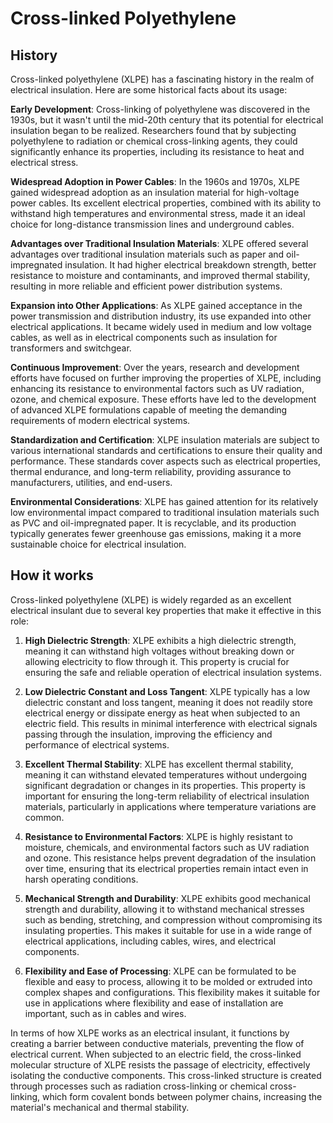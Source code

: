 

# Cross-linked Polyethylene

## History

Cross-linked polyethylene (XLPE) has a fascinating history in the realm of electrical insulation. Here are some historical facts about its usage:

**Early Development**: Cross-linking of polyethylene was discovered in the 1930s, but it wasn't until the mid-20th century that its potential for electrical insulation began to be realized. Researchers found that by subjecting polyethylene to radiation or chemical cross-linking agents, they could significantly enhance its properties, including its resistance to heat and electrical stress.

**Widespread Adoption in Power Cables**: In the 1960s and 1970s, XLPE gained widespread adoption as an insulation material for high-voltage power cables. Its excellent electrical properties, combined with its ability to withstand high temperatures and environmental stress, made it an ideal choice for long-distance transmission lines and underground cables.

**Advantages over Traditional Insulation Materials**: XLPE offered several advantages over traditional insulation materials such as paper and oil-impregnated insulation. It had higher electrical breakdown strength, better resistance to moisture and contaminants, and improved thermal stability, resulting in more reliable and efficient power distribution systems.

**Expansion into Other Applications**: As XLPE gained acceptance in the power transmission and distribution industry, its use expanded into other electrical applications. It became widely used in medium and low voltage cables, as well as in electrical components such as insulation for transformers and switchgear.

**Continuous Improvement**: Over the years, research and development efforts have focused on further improving the properties of XLPE, including enhancing its resistance to environmental factors such as UV radiation, ozone, and chemical exposure. These efforts have led to the development of advanced XLPE formulations capable of meeting the demanding requirements of modern electrical systems.

**Standardization and Certification**: XLPE insulation materials are subject to various international standards and certifications to ensure their quality and performance. These standards cover aspects such as electrical properties, thermal endurance, and long-term reliability, providing assurance to manufacturers, utilities, and end-users.

**Environmental Considerations**: XLPE has gained attention for its relatively low environmental impact compared to traditional insulation materials such as PVC and oil-impregnated paper. It is recyclable, and its production typically generates fewer greenhouse gas emissions, making it a more sustainable choice for electrical insulation.

## How it works

Cross-linked polyethylene (XLPE) is widely regarded as an excellent electrical insulant due to several key properties that make it effective in this role:

1. **High Dielectric Strength**: XLPE exhibits a high dielectric strength, meaning it can withstand high voltages without breaking down or allowing electricity to flow through it. This property is crucial for ensuring the safe and reliable operation of electrical insulation systems.

2. **Low Dielectric Constant and Loss Tangent**: XLPE typically has a low dielectric constant and loss tangent, meaning it does not readily store electrical energy or dissipate energy as heat when subjected to an electric field. This results in minimal interference with electrical signals passing through the insulation, improving the efficiency and performance of electrical systems.

3. **Excellent Thermal Stability**: XLPE has excellent thermal stability, meaning it can withstand elevated temperatures without undergoing significant degradation or changes in its properties. This property is important for ensuring the long-term reliability of electrical insulation materials, particularly in applications where temperature variations are common.

4. **Resistance to Environmental Factors**: XLPE is highly resistant to moisture, chemicals, and environmental factors such as UV radiation and ozone. This resistance helps prevent degradation of the insulation over time, ensuring that its electrical properties remain intact even in harsh operating conditions.

5. **Mechanical Strength and Durability**: XLPE exhibits good mechanical strength and durability, allowing it to withstand mechanical stresses such as bending, stretching, and compression without compromising its insulating properties. This makes it suitable for use in a wide range of electrical applications, including cables, wires, and electrical components.

6. **Flexibility and Ease of Processing**: XLPE can be formulated to be flexible and easy to process, allowing it to be molded or extruded into complex shapes and configurations. This flexibility makes it suitable for use in applications where flexibility and ease of installation are important, such as in cables and wires.

In terms of how XLPE works as an electrical insulant, it functions by creating a barrier between conductive materials, preventing the flow of electrical current. When subjected to an electric field, the cross-linked molecular structure of XLPE resists the passage of electricity, effectively isolating the conductive components. This cross-linked structure is created through processes such as radiation cross-linking or chemical cross-linking, which form covalent bonds between polymer chains, increasing the material's mechanical and thermal stability.
